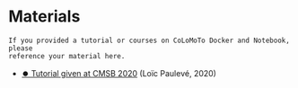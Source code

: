 # Materials

```{note}
If you provided a tutorial or courses on CoLoMoTo Docker and Notebook, please
reference your material here.
```

- [⏺️ Tutorial given at CMSB 2020](https://www.youtube.com/watch?v=V-AYSTXonCs) (Loïc Paulevé, 2020)


